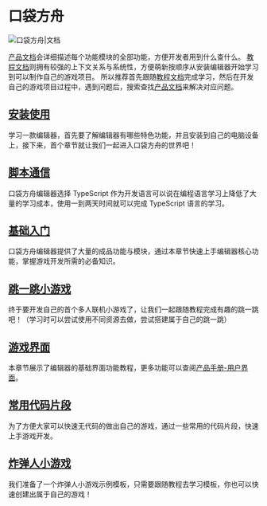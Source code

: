 # 口袋方舟

![口袋方舟|文档](https://cdn.233xyx.com/athena/online/edd2b706e0d94c53830eaa211b27493e_10938636.webp)

[产品文档](https://docs.ark.online/)会详细描述每个功能模块的全部功能，方便开发者用到什么查什么。
[教程文档](https://learning.ark.online/)则拥有较强的上下文关系与系统性，方便萌新按顺序从安装编辑器开始学习到可以制作自己的游戏项目。
所以推荐首先跟随[教程文档](https://learning.ark.online/)完成学习，然后在开发自己的游戏项目过程中，遇到问题后，搜索查找[产品文档](https://docs.ark.online/)来解决对应问题。

## [安装使用](https://learning.ark.online/main-course/getting-started/introduction.html)

学习一款编辑器，首先要了解编辑器有哪些特色功能，并且安装到自己的电脑设备上，接下来，首个章节就让我们一起进入口袋方舟的世界吧！

## [脚本通信](https://learning.ark.online/main-course/foundational-knowledge/learning-typescript.html)

口袋方舟编辑器选择 TypeScript 作为开发语言可以说在编程语言学习上降低了大量的学习成本，使用一到两天时间就可以完成 TypeScript 语言的学习。

## [基础入门](https://learning.ark.online/main-course/programming-scripting/3d-coordinate-system.html)

口袋方舟编辑器提供了大量的成品功能与模块，通过本章节快速上手编辑器核心功能，掌握游戏开发所需的必备知识。

## [跳一跳小游戏](https://learning.ark.online/main-course/games-jump-jump-game/create-project.html)

终于要开发自己的首个多人联机小游戏了，让我们一起跟随教程完成有趣的跳一跳吧！（学习时可以尝试使用不同资源去做，尝试搭建属于自己的跳一跳）

## [游戏界面](https://learning.ark.online/main-course/game-ui/create-ui.html)

本章节展示了编辑器的基础界面功能教程，更多功能可以查阅[产品手册-用户界面](https://docs.ark.online/UI/CreatingUserInterface(UI).html)。

## [常用代码片段](https://learning.ark.online/main-course/code-snippet/jump-area.html)

为了方便大家可以快速无代码的做出自己的游戏，通过一些常用的代码片段，快速上手游戏开发。

## [炸弹人小游戏](https://learning.ark.online/main-course/games-bomber-game/create-project.html)

我们准备了一个炸弹人小游戏示例模板，只需要跟随教程去学习模板，你也可以快速创建出属于自己的游戏！